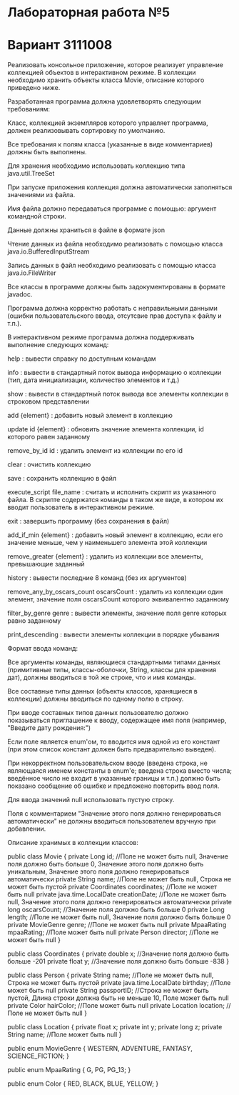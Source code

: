 # Лабораторная работа №5

# Вариант 3111008

Реализовать консольное приложение, которое реализует управление коллекцией объектов в интерактивном режиме. В коллекции необходимо хранить объекты класса Movie, описание которого приведено ниже.

Разработанная программа должна удовлетворять следующим требованиям:

Класс, коллекцией экземпляров которого управляет программа, должен реализовывать сортировку по умолчанию.

Все требования к полям класса (указанные в виде комментариев) должны быть выполнены.

Для хранения необходимо использовать коллекцию типа java.util.TreeSet

При запуске приложения коллекция должна автоматически заполняться значениями из файла.

Имя файла должно передаваться программе с помощью: аргумент командной строки.

Данные должны храниться в файле в формате json

Чтение данных из файла необходимо реализовать с помощью класса java.io.BufferedInputStream

Запись данных в файл необходимо реализовать с помощью класса java.io.FileWriter

Все классы в программе должны быть задокументированы в формате javadoc.

Программа должна корректно работать с неправильными данными (ошибки пользовательского ввода, отсутсвие прав доступа к файлу и т.п.).

В интерактивном режиме программа должна поддерживать выполнение следующих команд:

help : вывести справку по доступным командам

info : вывести в стандартный поток вывода информацию о коллекции (тип, дата инициализации, количество элементов и т.д.)

show : вывести в стандартный поток вывода все элементы коллекции в строковом представлении

add {element} : добавить новый элемент в коллекцию

update id {element} : обновить значение элемента коллекции, id которого равен заданному

remove_by_id id : удалить элемент из коллекции по его id

clear : очистить коллекцию

save : сохранить коллекцию в файл

execute_script file_name : считать и исполнить скрипт из указанного файла. В скрипте содержатся команды в таком же виде, в котором их вводит пользователь в интерактивном режиме.

exit : завершить программу (без сохранения в файл)

add_if_min {element} : добавить новый элемент в коллекцию, если его значение меньше, чем у наименьшего элемента этой коллекции

remove_greater {element} : удалить из коллекции все элементы, превышающие заданный

history : вывести последние 8 команд (без их аргументов)

remove_any_by_oscars_count oscarsCount : удалить из коллекции один элемент, значение поля oscarsCount которого эквивалентно заданному

filter_by_genre genre : вывести элементы, значение поля genre которых равно заданному

print_descending : вывести элементы коллекции в порядке убывания

Формат ввода команд:

Все аргументы команды, являющиеся стандартными типами данных (примитивные типы, классы-оболочки, String, классы для хранения дат), должны вводиться в той же строке, что и имя команды.

Все составные типы данных (объекты классов, хранящиеся в коллекции) должны вводиться по одному полю в строку.

При вводе составных типов данных пользователю должно показываться приглашение к вводу, содержащее имя поля (например, "Введите дату рождения:")

Если поле является enum'ом, то вводится имя одной из его констант (при этом список констант должен быть предварительно выведен).

При некорректном пользовательском вводе (введена строка, не являющаяся именем константы в enum'е; введена строка вместо числа; введённое число не входит в указанные границы и т.п.) должно быть показано сообщение об ошибке и предложено повторить ввод поля.

Для ввода значений null использовать пустую строку.

Поля с комментарием "Значение этого поля должно генерироваться автоматически" не должны вводиться пользователем вручную при добавлении.

Описание хранимых в коллекции классов:

  public class Movie {
      private Long id; //Поле не может быть null, Значение поля должно быть больше 0, Значение этого поля должно быть уникальным, Значение этого поля должно генерироваться автоматически
      private String name; //Поле не может быть null, Строка не может быть пустой
      private Coordinates coordinates; //Поле не может быть null
      private java.time.LocalDate creationDate; //Поле не может быть null, Значение этого поля должно генерироваться автоматически
      private long oscarsCount; //Значение поля должно быть больше 0
      private Long length; //Поле не может быть null, Значение поля должно быть больше 0
      private MovieGenre genre; //Поле не может быть null
      private MpaaRating mpaaRating; //Поле может быть null
      private Person director; //Поле не может быть null
  }

  
  public class Coordinates {
      private double x; //Значение поля должно быть больше -201
      private float y; //Значение поля должно быть больше -838
  }

  
  public class Person {
      private String name; //Поле не может быть null, Строка не может быть пустой
      private java.time.LocalDate birthday; //Поле может быть null
      private String passportID; //Строка не может быть пустой, Длина строки должна быть не меньше 10, Поле может быть null
      private Color hairColor; //Поле может быть null
      private Location location; //Поле не может быть null
  }

  
  public class Location {
      private float x;
      private int y;
      private long z;
      private String name; //Поле может быть null
  }

  
  public enum MovieGenre {
      WESTERN,
      ADVENTURE,
      FANTASY,
      SCIENCE_FICTION;
  }

  
  public enum MpaaRating {
      G,
      PG,
      PG_13;
  }

  
  public enum Color {
      RED,
      BLACK,
      BLUE,
      YELLOW;
  }
